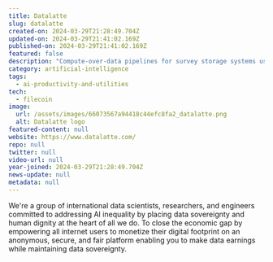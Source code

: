 ```yaml
---
title: Datalatte
slug: datalatte
created-on: 2024-03-29T21:28:49.704Z
updated-on: 2024-03-29T21:41:02.169Z
published-on: 2024-03-29T21:41:02.169Z
featured: false
description: "Compute-over-data pipelines for survey storage systems using knowledge graphs"
category: artificial-intelligence
tags:
  - ai-productivity-and-utilities
tech:
  - filecoin
image:
  url: /assets/images/66073567a94418c44efc8fa2_datalatte.png
  alt: Datalatte logo
featured-content: null
website: https://www.datalatte.com/
repo: null
twitter: null
video-url: null
year-joined: 2024-03-29T21:28:49.704Z
news-update: null
metadata: null
---
```


We're a group of international data scientists, researchers, and engineers committed to addressing AI inequality by placing data sovereignty and human dignity at the heart of all we do. To close the economic gap by empowering all internet users to monetize their digital footprint on an anonymous, secure, and fair platform enabling you to make data earnings while maintaining data sovereignty.
